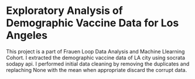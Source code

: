 # Exploratory Analysis of Demographic Vaccine Data for Los Angeles
This project is a part of Frauen Loop Data Analysis and Machine Llearning Cohort.
I extracted the demographic vaccine data of LA city using socrata sodapy api. 
I performed initial data cleaning by removing the duplicates and replaching None with the mean when appropriate discard the corrupt data. 
